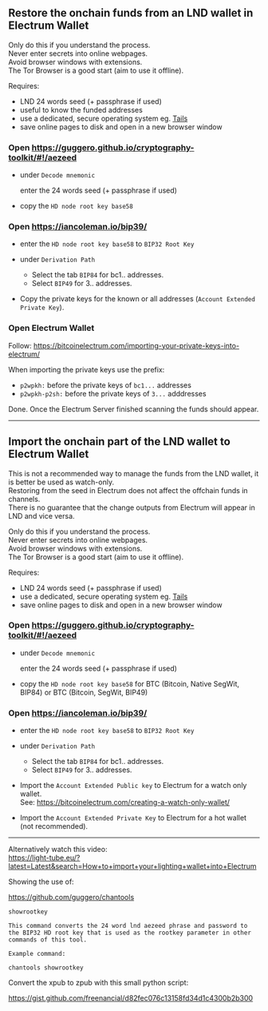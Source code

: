 ## Restore the onchain funds from an LND wallet in Electrum Wallet

Only do this if you understand the process.  
Never enter secrets into online webpages.  
Avoid browser windows with extensions.  
The Tor Browser is a good start (aim to use it offline).

Requires:
* LND 24 words seed (+ passphrase if used)
* useful to know the funded addresses
* use a dedicated, secure operating system eg. [Tails](https://tails.boum.org/)
* save online pages to disk and open in a new browser window

### Open https://guggero.github.io/cryptography-toolkit/#!/aezeed

* under `Decode mnemonic`

    enter the 24 words seed (+ passphrase if used)

* copy the `HD node root key base58`

### Open https://iancoleman.io/bip39/

* enter the `HD node root key base58` to
`BIP32 Root Key`

* under `Derivation Path`

    * Select the tab `BIP84` for bc1.. addresses.
    * Select `BIP49` for 3.. addresses. 

* Copy the private keys for the known or all addresses (`Account Extended Private Key`).

### Open Electrum Wallet

Follow: https://bitcoinelectrum.com/importing-your-private-keys-into-electrum/

When importing the private keys use the prefix:
* `p2wpkh:` before the private keys of `bc1...` addresses
* `p2wpkh-p2sh:` before the private keys of `3...` adddresses

Done. Once the Electrum Server finished scanning the funds should appear.

---

## Import the onchain part of the LND wallet to Electrum Wallet
This is not a recommended way to manage the funds from the LND wallet, it is better be used as watch-only.  
Restoring from the seed in Electrum does not affect the offchain funds in channels.  
There is no guarantee that the change outputs from Electrum will appear in LND and vice versa.

Only do this if you understand the process.  
Never enter secrets into online webpages.  
Avoid browser windows with extensions.  
The Tor Browser is a good start (aim to use it offline).

Requires:
* LND 24 words seed (+ passphrase if used)
* use a dedicated, secure operating system eg. [Tails](https://tails.boum.org/)
* save online pages to disk and open in a new browser window

### Open https://guggero.github.io/cryptography-toolkit/#!/aezeed

* under `Decode mnemonic`

    enter the 24 words seed (+ passphrase if used)

* copy the `HD node root key base58` for BTC (Bitcoin, Native SegWit, BIP84) or BTC (Bitcoin, SegWit, BIP49)

### Open https://iancoleman.io/bip39/

* enter the `HD node root key base58` to
`BIP32 Root Key`

* under `Derivation Path`

    * Select the tab `BIP84` for bc1.. addresses.
    * Select `BIP49` for 3.. addresses. 

* Import the `Account Extended Public key` to Electrum for a watch only wallet.  
See: https://bitcoinelectrum.com/creating-a-watch-only-wallet/

* Import the `Account Extended Private Key` to Electrum for a hot wallet (not recommended).


---

Alternatively watch this video:  
https://light-tube.eu/?latest=Latest&search=How+to+import+your+lighting+wallet+into+Electrum

Showing the use of:

https://github.com/guggero/chantools

```
showrootkey

This command converts the 24 word lnd aezeed phrase and password to the BIP32 HD root key that is used as the rootkey parameter in other commands of this tool.

Example command:

chantools showrootkey
```
Convert the xpub to zpub with this small python script:

https://gist.github.com/freenancial/d82fec076c13158fd34d1c4300b2b300
